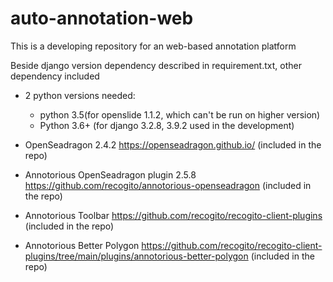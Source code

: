# auto-annotation-web

This is a developing repository for an web-based annotation platform

Beside django version dependency described in requirement.txt, other dependency included

- 2 python versions needed:
    - python 3.5(for openslide 1.1.2, which can't be run on higher version)
    - Python 3.6+ (for django 3.2.8, 3.9.2 used in the development)

- OpenSeadragon 2.4.2 https://openseadragon.github.io/ (included in the repo)

- Annotorious OpenSeadragon plugin 2.5.8 https://github.com/recogito/annotorious-openseadragon (included in the repo)

- Annotorious Toolbar https://github.com/recogito/recogito-client-plugins (included in the repo)

- Annotorious Better Polygon https://github.com/recogito/recogito-client-plugins/tree/main/plugins/annotorious-better-polygon (included in the repo)
